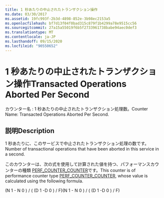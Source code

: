 ```yaml
---
title: 1 秒あたりの中止されたトランザクション操作
ms.date: 03/30/2017
ms.assetid: 19fc993f-2b3d-4898-852e-3b98ec2153a5
ms.openlocfilehash: bf7d13f04f0bad315c879f1b4299a78e9515cc56
ms.sourcegitcommit: 27a15a55019f6b5f2733961738babe94aec0def3
ms.translationtype: MT
ms.contentlocale: ja-JP
ms.lasthandoff: 09/15/2020
ms.locfileid: "90550652"
---
```

# <a name="transacted-operations-aborted-per-second"></a><span data-ttu-id="721c9-102">1 秒あたりの中止されたトランザクション操作</span><span class="sxs-lookup"><span data-stu-id="721c9-102">Transacted Operations Aborted Per Second</span></span>
<span data-ttu-id="721c9-103">カウンター名 : 1 秒あたりの中止されたトランザクション処理数。</span><span class="sxs-lookup"><span data-stu-id="721c9-103">Counter Name: Transacted Operations Aborted Per Second.</span></span>  
  
## <a name="description"></a><span data-ttu-id="721c9-104">説明</span><span class="sxs-lookup"><span data-stu-id="721c9-104">Description</span></span>  
 <span data-ttu-id="721c9-105">1 秒あたりに、このサービスで中止されたトランザクション処理の数です。</span><span class="sxs-lookup"><span data-stu-id="721c9-105">Number of transactional operations that have been aborted in this service in a second.</span></span>  
  
 <span data-ttu-id="721c9-106">このカウンターは、次の式を使用して計算された値を持つ、パフォーマンスカウンターの種類 [PERF_COUNTER_COUNTER](/previous-versions/windows/it-pro/windows-server-2003/cc740048(v=ws.10))です。</span><span class="sxs-lookup"><span data-stu-id="721c9-106">This counter is of performance counter type [PERF_COUNTER_COUNTER](/previous-versions/windows/it-pro/windows-server-2003/cc740048(v=ws.10)), whose value is calculated using the following formula.</span></span>  
  
 <span data-ttu-id="721c9-107">(N 1 - N 0 ) / ( (D 1 -D 0 ) / F)</span><span class="sxs-lookup"><span data-stu-id="721c9-107">(N 1 - N 0 ) / ( (D 1 -D 0 ) / F)</span></span>
